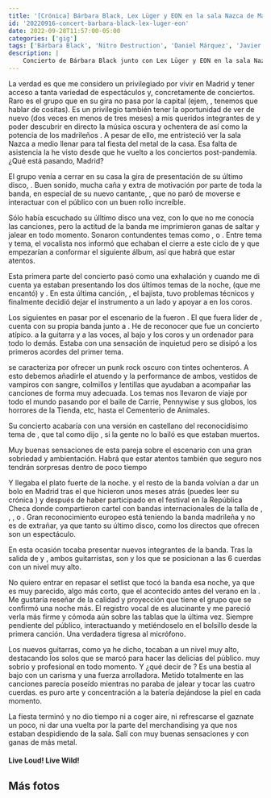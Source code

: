 ```yaml
---
title: '[Crónica] Bárbara Black, Lex Lüger y EON en la sala Nazca de Madrid'
id: '20220916-concert-barbara-black-lex-luger-eon'
date: 2022-09-28T11:57:00-05:00
categories: ['gig']
tags: ['Bárbara Black', 'Nitro Destruction', 'Daniel Márquez', 'Javier Peláez', 'Juanma Viñas ', 'Dani Moreno', 'Love, Death & Flies', 'Lex Lüger', 'BloodyLycia', 'EON', 'Álvaro del Pozo']
description: |
    Concierto de Bárbara Black junto con Lex Lüger y EON en la sala Nazca de Madrid
---
```

La verdad es que me considero un privilegiado por vivir en Madrid y tener acceso a tanta variedad de espectáculos y, concretamente de conciertos. Raro es el grupo que en su gira no pasa por la capital (ejem, <important text="Within Temptation" />, tenemos que hablar de cositas). Es un privilegio también tener la oportunidad de ver de nuevo (dos veces en menos de tres meses) a mis queridos integrantes de <important text="Bárbara Black" /> y poder descubrir en directo la música oscura y ochentera de <important text="Lex Lüger" /> así como la potencia de los madrileños <important text="EON" />. A pesar de ello, me entristeció ver la sala Nazca a medio llenar para tal fiesta del metal de la casa. Esa falta de asistencia la he visto desde que he vuelto a los conciertos post-pandemia. ¿Qué está pasando, Madrid?

<post-image
    source="20220916-concert-barbara-black-lex-luger-eon/EON-01"
    title="Arranca el concierto de EON"
/>

El grupo <important text="EON" /> venía a cerrar en su casa la gira de presentación de su último disco, <important text="Rubicón" />. Buen sonido, mucha caña y extra de  motivación por parte de toda la banda, en especial de su nuevo cantante, <important text="Álvaro del Pozo" />, que no paró de moverse e interactuar con el público con un buen rollo increíble.

<post-image
    source="20220916-concert-barbara-black-lex-luger-eon/EON-03"
    title="Guitarrista de EON"
/>

Sólo había escuchado su úlltimo disco una vez, con lo que no me conocía las canciones, pero la actitud de la banda me imprimieron ganas de saltar y jalear en todo momento. Sonaron contundentes temas como <important text="Bala que grabé en tu nombre" />, <important text="Hiel" /> o <important text="Placebo" />. Entre tema y tema, el vocalista nos informó que echaban el cierre a este ciclo de <important text="Rubicón" /> y que empezarían a conformar el siguiente álbum, así que habrá que estar atentos.

<post-image
    source="20220916-concert-barbara-black-lex-luger-eon/EON-04"
    title="Guitarrista y bajo de EON"
/>

Esta primera parte del concierto pasó como una exhalación y cuando me di cuenta ya estaban presentando los dos últimos temas de la noche, <important text="Paria" /> (que me encantó) y <important text="Mi verdad" />. En esta última canción, <important text="Miky" />, el bajista, tuvo problemas técnicos y finalmente decidió dejar el instrumento a un lado y apoyar a <important text="Álvaro" /> en los coros.

<post-image
    source="20220916-concert-barbara-black-lex-luger-eon/EON-07"
    title="Álvaro del Pozo, cantante de EON"
/>

Los siguientes en pasar por el escenario de la <important text="sala Nazca" /> fueron <important text="Lex Lüger" />. El que fuera líder de <important text="Los Lügers" />, cuenta con su propia banda junto a <important text="Bloody Lycia" />. He de reconocer que fue un concierto atípico. <important text="Lex" /> a la guitarra y a las voces, <important text="Bloody Lycia" /> al bajo y los coros y un ordenador para todo lo demás. Estaba con una sensación de inquietud pero se disipó a los primeros acordes del primer tema.

<post-image
    source="20220916-concert-barbara-black-lex-luger-eon/LexLuger-02"
    title="Lex y Bloody Lycia hablando justo antes de tocar"
/>

<important text="Lex Lüger" /> se caracteriza por ofrecer un punk rock oscuro con tintes ochenteros. A esto debemos añadirle el atuendo y la performance de ambos, vestidos de vampiros con sangre, colmillos y lentillas que ayudaban a acompañar las canciones de forma muy adecuada. Los temas nos llevaron de viaje por todo el mundo <important text="Stephhen King" /> pasando por el baile de Carrie, Pennywise y sus globos, los horrores de la Tienda, etc,  hasta el Cementerio de Animales.

<post-image
    source="20220916-concert-barbara-black-lex-luger-eon/LexLuger-05"
    title="Lex Lüger intterpretando un tema"
/>

Su concierto acabaría con una versión en castellano del reconocidísimo tema <important text="Maniac" /> de <important text="Michael Sembello" />, que tal como dijo <important text="Lex Lüger" />, si la gente no lo bailó es que estaban muertos.

<post-image
    source="20220916-concert-barbara-black-lex-luger-eon/LexLuger-14"
    title="Lex Lüger"
/>

Muy buenas sensaciones de esta pareja sobre el escenario con una gran sobriedad y ambientación. Habrá que estar atentos también que seguro nos tendrán sorpresas dentro de poco tiempo

<post-image
    source="20220916-concert-barbara-black-lex-luger-eon/LexLuger-12"
    title="Lex Lüger"
/>

Y llegaba el plato fuerte de la noche. <important text="Bárbara Black" /> y el resto de la banda volvían a dar un bolo en Madrid tras el que hicieron unos meses atrás (puedes leer su crónica <Link href="https://www.skullsandravens.com/blog/20220614-concert-barbara-black-corvusv" label="aquí" target="_blank" class="dark underline" />) y después de haber participado en el festival <important text="Rock Castle Open Air" /> en la República Checa donde compartieron cartel con bandas internacionales de la talla de <important text="Avantasia" />, <important text="Eric Martin" />, <important text="Guano Apes" />, <important text="Sirenia" /> o <important text="Firewind" />. Gran reconocimiento europeo está teniendo la banda madrileña y no es de extrañar, ya que tanto su último disco, <important text="Love, Death & Flies" /> como los directos que ofrecen son un espectáculo.

<post-image
    source="20220916-concert-barbara-black-lex-luger-eon/BarbaraBlack-04"
    title="Bárbara Black"
/>

En esta ocasión tocaba presentar nuevos integrantes de la banda. Tras la salida de <important text="Javier Peláez" /> y <important text="Carlos Herráez" />, ambos guitarristas, son <important text="Juanma Viñas" /> y <important text="Dani Moreno" /> los que se posicionan a las 6 cuerdas con un nivel muy alto.

<post-image
    source="20220916-concert-barbara-black-lex-luger-eon/BarbaraBlack-06"
    title="Dani Márquez y Dani Moreno con Nitro al fondo"
/>

No quiero entrar en repasar el setlist que tocó la banda esa noche, ya que es muy parecido, algo más corto, que el acontecido antes del verano en la <important text="sala Rockville" />. Me gustaría reseñar de la calidad y proyección que tiene el grupo que se confirmó una noche más. El registro vocal de <important text="Bárbara" /> es alucinante y me pareció verla más firme y cómoda aún sobre las tablas que la última vez. Siempre pendiente del público, interactuando y metiéndoselo en el bolsillo desde la primera canción. Una verdadera tigresa al micrófono.

<post-image
    source="20220916-concert-barbara-black-lex-luger-eon/BarbaraBlack-18"
    title="Dani Moreno"
/>

Los nuevos guitarras, como ya he dicho, tocaban a un nivel muy alto, destacando los solos que se marcó <important text="Dani Moreno" /> para  hacer las delicias del público. <important text="Juanma Villas" /> muy sobrio y profesional en todo momento. Y ¿qué decir de <important text="Márquez" />? Es una bestia al bajo con un carisma y una fuerza arrolladora. Metido totalmente en las canciones parecía poseído mientras no paraba de jalear y tocar las cuatro cuerdas. <important text="Nitro" /> es puro arte y concentración a la batería dejándose la piel en cada momento.

<post-image
    source="20220916-concert-barbara-black-lex-luger-eon/BarbaraBlack-11"
    title="Bárbara Black y Márquez"
/>

La fiesta terminó y no dio tiempo ni a coger aire, ni refrescarse el gaznate un poco, ni  dar una vuelta por la parte del merchandising ya que nos estaban despidiendo de la sala. Salí con muy buenas sensaciones y con ganas de más metal.

<h4>Live Loud! Live Wild!</h4>

## Más fotos

<div class="image-gallery">
    <post-image
        source="20220916-concert-barbara-black-lex-luger-eon/BarbaraBlack-02"
        title="Bárbara Black"
    />
    <post-image
        source="20220916-concert-barbara-black-lex-luger-eon/BarbaraBlack-03"
        title="Bárbara Black"
    />
    <post-image
        source="20220916-concert-barbara-black-lex-luger-eon/BarbaraBlack-05"
        title="Bárbara Black"
    />
    <post-image
        source="20220916-concert-barbara-black-lex-luger-eon/BarbaraBlack-07"
        title="Bárbara Black"
    />
    <post-image
        source="20220916-concert-barbara-black-lex-luger-eon/BarbaraBlack-09"
        title="Bárbara Black"
    />
    <post-image
        source="20220916-concert-barbara-black-lex-luger-eon/BarbaraBlack-10"
        title="Bárbara Black"
    />
    <post-image
        source="20220916-concert-barbara-black-lex-luger-eon/BarbaraBlack-12"
        title="Bárbara Black"
    />
    <post-image
        source="20220916-concert-barbara-black-lex-luger-eon/BarbaraBlack-14"
        title="Bárbara Black"
    />
    <post-image
        source="20220916-concert-barbara-black-lex-luger-eon/BarbaraBlack-15"
        title="Bárbara Black"
    />
    <post-image
        source="20220916-concert-barbara-black-lex-luger-eon/BarbaraBlack-16"
        title="Bárbara Black"
    />
    <post-image
        source="20220916-concert-barbara-black-lex-luger-eon/BarbaraBlack-19"
        title="Bárbara Black"
    />
    <post-image
        source="20220916-concert-barbara-black-lex-luger-eon/LexLuger-01"
        title="Lex Lüger"
    />
    <post-image
        source="20220916-concert-barbara-black-lex-luger-eon/LexLuger-04"
        title="Lex Lüger"
    />
    <post-image
        source="20220916-concert-barbara-black-lex-luger-eon/LexLuger-06"
        title="Lex Lüger"
    />
    <post-image
        source="20220916-concert-barbara-black-lex-luger-eon/LexLuger-07"
        title="Lex Lüger"
    />
    <post-image
        source="20220916-concert-barbara-black-lex-luger-eon/LexLuger-08"
        title="Lex Lüger"
    />
    <post-image
        source="20220916-concert-barbara-black-lex-luger-eon/LexLuger-10"
        title="Lex Lüger"
    />
    <post-image
        source="20220916-concert-barbara-black-lex-luger-eon/LexLuger-13"
        title="Lex Lüger"
    />
    <post-image
        source="20220916-concert-barbara-black-lex-luger-eon/EON-05"
        title="EON"
    />
    <post-image
        source="20220916-concert-barbara-black-lex-luger-eon/EON-06"
        title="EON"
    />
    <post-image
        source="20220916-concert-barbara-black-lex-luger-eon/EON-08"
        title="EON"
    />
    <post-image
        source="20220916-concert-barbara-black-lex-luger-eon/EON-10"
        title="EON"
    />
    <post-image
        source="20220916-concert-barbara-black-lex-luger-eon/EON-11"
        title="EON"
    />
    <post-image
        source="20220916-concert-barbara-black-lex-luger-eon/EON-12"
        title="EON"
    />
</div>